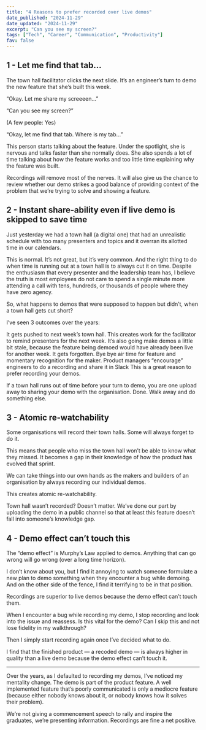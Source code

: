 ```yaml
---
title: "4 Reasons to prefer recorded over live demos"
date_published: "2024-11-29"
date_updated: "2024-11-29"
excerpt: "Can you see my screen?"
tags: ["Tech", "Career", "Communication", "Productivity"]
fav: false
---
```


## 1 - Let me find that tab…

The town hall facilitator clicks the next slide. It’s an engineer’s turn to demo the new feature that she’s built this week.

“Okay. Let me share my screeeen…”

“Can you see my screen?”

(A few people: Yes)

“Okay, let me find that tab. Where is my tab…”

This person starts talking about the feature. Under the spotlight, she is nervous and talks faster than she normally does. She also spends a lot of time talking about how the feature works and too little time explaining why the feature was built.

Recordings will remove most of the nerves. It will also give us the chance to review whether our demo strikes a good balance of providing context of the problem that we’re trying to solve and showing a feature.

## 2 - Instant share-ability even if live demo is skipped to save time

Just yesterday we had a town hall (a digital one) that had an unrealistic schedule with too many presenters and topics and it overran its allotted time in our calendars.

This is normal. It’s not great, but it’s very common. And the right thing to do when time is running out at a town hall is to always cut it on time. Despite the enthusiasm that every presenter and the leadership team has, I believe the truth is most employees do not care to spend a single minute more attending a call with tens, hundreds, or thousands of people where they have zero agency.

So, what happens to demos that were supposed to happen but didn’t, when a town hall gets cut short?

I’ve seen 3 outcomes over the years:

It gets pushed to next week’s town hall. This creates work for the facilitator to remind presenters for the next week. It’s also going make demos a little bit stale, because the feature being demoed would have already been live for another week.
It gets forgotten. Bye bye air time for feature and momentary recognition for the maker.
Product managers “encourage” engineers to do a recording and share it in Slack
This is a great reason to prefer recording your demos.

If a town hall runs out of time before your turn to demo, you are one upload away to sharing your demo with the organisation. Done. Walk away and do something else.

## 3 - Atomic re-watchability

Some organisations will record their town halls. Some will always forget to do it.

This means that people who miss the town hall won’t be able to know what they missed. It becomes a gap in their knowledge of how the product has evolved that sprint.

We can take things into our own hands as the makers and builders of an organisation by always recording our individual demos.

This creates atomic re-watchability.

Town hall wasn’t recorded? Doesn’t matter. We’ve done our part by uploading the demo in a public channel so that at least this feature doesn’t fall into someone’s knowledge gap.

## 4 - Demo effect can’t touch this

The “demo effect” is Murphy’s Law applied to demos. Anything that can go wrong will go wrong (over a long time horizon).

I don’t know about you, but I find it annoying to watch someone formulate a new plan to demo something when they encounter a bug while demoing. And on the other side of the fence, I find it terrifying to be in that position.

Recordings are superior to live demos because the demo effect can’t touch them.

When I encounter a bug while recording my demo, I stop recording and look into the issue and reassess. Is this vital for the demo? Can I skip this and not lose fidelity in my walkthrough?

Then I simply start recording again once I’ve decided what to do.

I find that the finished product — a recoded demo — is always higher in quality than a live demo because the demo effect can’t touch it.

---

Over the years, as I defaulted to recording my demos, I’ve noticed my mentality change. The demo is part of the product feature. A well implemented feature that’s poorly communicated is only a mediocre feature (because either nobody knows about it, or nobody knows how it solves their problem).

We’re not giving a commencement speech to rally and inspire the graduates, we’re presenting information. Recordings are fine a net positive.
